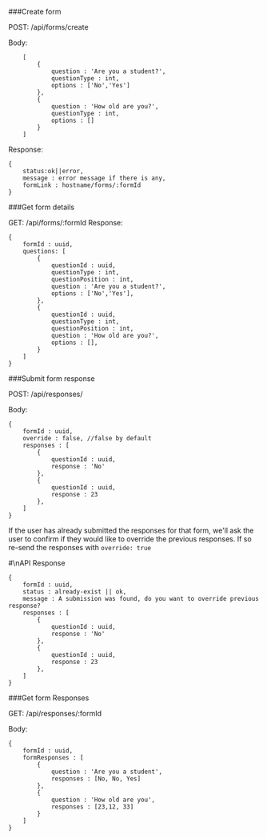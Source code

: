 ###Create form

POST: /api/forms/create 

Body:
```
    [
        {
            question : 'Are you a student?',
            questionType : int,
            options : ['No','Yes']
        },
        {
            question : 'How old are you?',
            questionType : int,
            options : []
        }
    ]
```

Response:
```
{
    status:ok||error,
    message : error message if there is any,
    formLink : hostname/forms/:formId
}
```

###Get form details

GET: /api/forms/:formId
Response:

```
{
    formId : uuid,
    questions: [
        {
            questionId : uuid,
            questionType : int,
            questionPosition : int,
            question : 'Are you a student?',
            options : ['No','Yes'],
        },
        {
            questionId : uuid,
            questionType : int,
            questionPosition : int,
            question : 'How old are you?',
            options : [],
        }
    ]
}
```

###Submit form response

POST: /api/responses/

Body:
```
{
    formId : uuid,
    override : false, //false by default
    responses : [
        {
            questionId : uuid,
            response : 'No'
        },
        {
            questionId : uuid,
            response : 23
        },
    ]
}
```

If the user has already submitted the responses for that form, we'll ask the user to confirm if they would like to override the previous responses. If so re-send the responses with `override: true`

#\nAPI Response

```
{
    formId : uuid,
    status : already-exist || ok,
    message : A submission was found, do you want to override previous response?
    responses : [
        {
            questionId : uuid,
            response : 'No'
        },
        {
            questionId : uuid,
            response : 23
        },
    ]
}   
```

###Get form Responses

GET: /api/responses/:formId

Body:
```
{
    formId : uuid,
    formResponses : [
        {
            question : 'Are you a student',
            responses : [No, No, Yes]
        },
        {
            question : 'How old are you',
            responses : [23,12, 33]
        }
    ]
}
```
